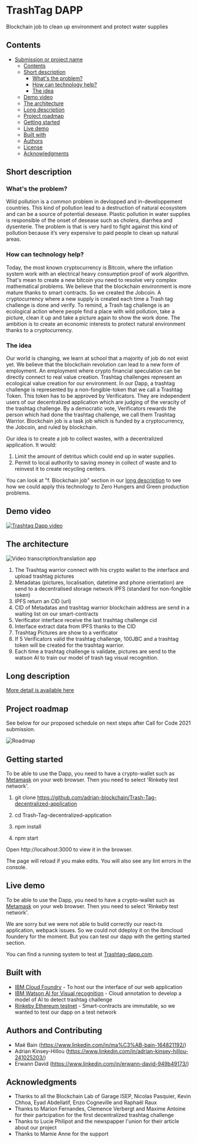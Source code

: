 # TrashTag DAPP

Blockchain job to clean up environment and protect water supplies

## Contents

- [Submission or project name](#submission-or-project-name)
    - [Contents](#contents)
    - [Short description](#short-description)
        - [What's the problem?](#whats-the-problem)
        - [How can technology help?](#how-can-technology-help)
        - [The idea](#the-idea)
    - [Demo video](#demo-video)
    - [The architecture](#the-architecture)
    - [Long description](#long-description)
    - [Project roadmap](#project-roadmap)
    - [Getting started](#getting-started)
    - [Live demo](#live-demo)
    - [Built with](#built-with)
    - [Authors](#authors)
    - [License](#license)
    - [Acknowledgments](#acknowledgments)

## Short description

### What's the problem?


Wild pollution is a common problem in devlopped and in-developpement countries. This kind of pollution lead to a destruction of natural ecosystem and can be a source of potential desease. Plastic pollution in water supplies is responsible of the onset of desease such as cholera, diarrhea and dysenterie. The problem is that is very hard to fight against this kind of pollution because it’s very expensive to paid people to clean up natural areas.

### How can technology help?

Today, the most known cryptocurrency is Bitcoin, where the inflation system work with an electrical heavy consumption proof of work algorithm. That's mean to create a new bitcoin you need to resolve very complex mathematical problems. We believe that the blockchain environment is more mature thanks to smart contracts. So we created the Jobcoin. A cryptocurrency where a new supply is created each time a Trash tag challenge is done and verify. To remind, a Trash tag challenge is an ecological action where people find a place with wild pollution, take a picture, clean it up and take a picture again to show the work done. The ambition is to create an economic interests to protect natural environment thanks to a cryptocurrency.


### The idea

Our world is changing, we learn at school that a majority of job do not exist yet.
We believe that the blockchain revolution can lead to a new form of employment. An employment where crypto financial speculation can be directly connect to real value creation.
Trashtag challenges represent an ecological value creation for our environment.
In our Dapp, a trashtag challenge is represented by a non-fongible-token that we call a Trashtag Token. This token has to be approved by Verificators. They are independent users of our decentralized application which are judging of the veracity of the trashtag challenge. By a democratic vote, Verificators rewards the person which had done the trashtag challenge, we call them Trashtag Warrior. 
Blockchain job is a task job which is funded by a cryptocurrency, the Jobcoin, and ruled by blockchain.

Our idea is to create a job to collect wastes, with a decentralized application. It would:
1. Limit the amount of detritus which could end up in water supplies.  
2. Permit to local authority to saving money in collect of waste and to reinvest it to create recycling centers. 


You can look at "f. Blockchain job" section in our [long description](./docs/DESCRIPTION.md) to see how we could apply this technology to Zero Hungers and Green production problems.





## Demo video

[![Trashtag Dapp video](./readmePict/imagefin.PNG)](https://youtu.be/hYrPhCq5wrM)

## The architecture

![Video transcription/translation app](./readmePict/untitled@2x.png)

1. The Trashtag warrior connect with his crypto wallet to the interface and upload trashtag pictures
2. Metadatas (pictures, localisation, datetime and phone orientation) are send to a decentralised storage network IPFS (standard for non-fongible token)
3. IPFS return an CID (url)
4. CID of Metadatas and trashtag warrior blockchain address are send in a waiting list on our smart-contracts 
5. Verificator interface receive the last trashtag challenge cid
6. Interface extract data from IPFS thanks to the CID
7. Trashtag Pictures are show to a verificator
8. If 5 Verificators valid the trashtag challenge, 100JBC and a trashtag token will be created for the trashtag warrior.
9. Each time a trashtag challenge is validate, pictures are send to the watson AI to train our model of trash tag visual recognition.

## Long description

[More detail is available here](./docs/DESCRIPTION.md)

## Project roadmap

See below for our proposed schedule on next steps after Call for Code 2021 submission.

![Roadmap](./readmePict/roadmap.png)

## Getting started

To be able to use the Dapp, you need to have a crypto-wallet such as [Metamask](https://metamask.io/) on your web browser.
Then you need to select 'Rinkeby test network'.

1. git clone https://github.com/adrian-blockchain/Trash-Tag-decentralized-application

2. cd Trash-Tag-decentralized-application

3. npm install

4. npm start


Open http://localhost:3000 to view it in the browser.

The page will reload if you make edits.
You will also see any lint errors in the console.

## Live demo

To be able to use the Dapp, you need to have a crypto-wallet such as [Metamask](https://metamask.io/) on your web browser.
Then you need to select 'Rinkeby test network'.

We are sorry but we were not able to build correctly our react-ts application, webpack issues. So we could not ddeploy it on the ibmcloud foundery for the moment.
But you can test our dapp with the getting started section.

You can find a running system to test at [Trashtag-dapp.com](https://trashtagdapp.eu-gb.cf.appdomain.cloud/).

## Built with

- [IBM Cloud Foundry](https://www.ibm.com/cloud/cloud-foundry) - To host our the interface of our web application
- [IBM Watson AI for Visual recognition](https://developer.ibm.com/technologies/vision/) - Cloud annotation to develop a model of AI to detect trashtag challenge
- [Rinkeby Ethereum testnet](https://www.rinkeby.io) - Smart-contracts are immutable, so we wanted to test our dapp on a test network 


## Authors and Contributing

- Maë Bain (https://www.linkedin.com/in/ma%C3%AB-bain-164821192/)
- Adrian Kinsey-Hillou (https://www.linkedin.com/in/adrian-kinsey-hillou-241025203/)
- Erwann David (https://www.linkedin.com/in/erwann-david-949b49173/)



## Acknowledgments

- Thanks to all the Blockchain Lab of Garage ISEP, Nicolas Pasquier, Kevin Chhoa, Eyad Abdellatif, Enzo Cogneville and Raphaël Raux
- Thanks to Marion Fernandes, Clemence Verbergt and Maxime Antoine for their partcipation for the first decentralized trashtag challenge
- Thanks to Lucie Philipot and the newspapper l'union for their article about our project
- Thanks to Mamie Anne for the support

